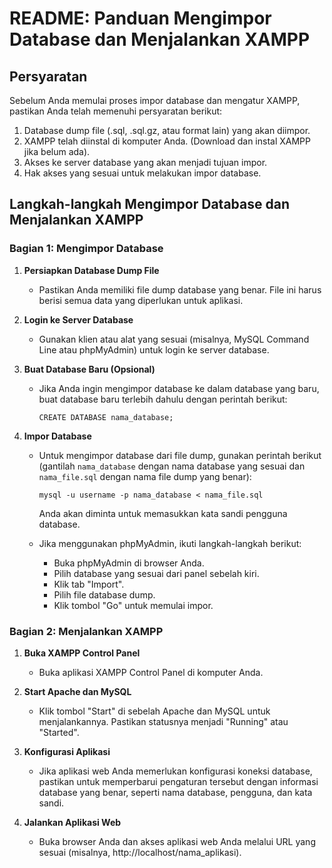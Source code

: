 # README: Panduan Mengimpor Database dan Menjalankan XAMPP

## Persyaratan
Sebelum Anda memulai proses impor database dan mengatur XAMPP, pastikan Anda telah memenuhi persyaratan berikut:

1. Database dump file (.sql, .sql.gz, atau format lain) yang akan diimpor.
2. XAMPP telah diinstal di komputer Anda. (Download dan instal XAMPP jika belum ada).
3. Akses ke server database yang akan menjadi tujuan impor.
4. Hak akses yang sesuai untuk melakukan impor database.

## Langkah-langkah Mengimpor Database dan Menjalankan XAMPP

### Bagian 1: Mengimpor Database

1. **Persiapkan Database Dump File**
   - Pastikan Anda memiliki file dump database yang benar. File ini harus berisi semua data yang diperlukan untuk aplikasi.

2. **Login ke Server Database**
   - Gunakan klien atau alat yang sesuai (misalnya, MySQL Command Line atau phpMyAdmin) untuk login ke server database.

3. **Buat Database Baru (Opsional)**
   - Jika Anda ingin mengimpor database ke dalam database yang baru, buat database baru terlebih dahulu dengan perintah berikut:
     ```
     CREATE DATABASE nama_database;
     ```

4. **Impor Database**
   - Untuk mengimpor database dari file dump, gunakan perintah berikut (gantilah `nama_database` dengan nama database yang sesuai dan `nama_file.sql` dengan nama file dump yang benar):
     ```
     mysql -u username -p nama_database < nama_file.sql
     ```
     Anda akan diminta untuk memasukkan kata sandi pengguna database.

   - Jika menggunakan phpMyAdmin, ikuti langkah-langkah berikut:
     - Buka phpMyAdmin di browser Anda.
     - Pilih database yang sesuai dari panel sebelah kiri.
     - Klik tab "Import".
     - Pilih file database dump.
     - Klik tombol "Go" untuk memulai impor.

### Bagian 2: Menjalankan XAMPP

1. **Buka XAMPP Control Panel**
   - Buka aplikasi XAMPP Control Panel di komputer Anda.

2. **Start Apache dan MySQL**
   - Klik tombol "Start" di sebelah Apache dan MySQL untuk menjalankannya. Pastikan statusnya menjadi "Running" atau "Started".

3. **Konfigurasi Aplikasi**
   - Jika aplikasi web Anda memerlukan konfigurasi koneksi database, pastikan untuk memperbarui pengaturan tersebut dengan informasi database yang benar, seperti nama database, pengguna, dan kata sandi.

4. **Jalankan Aplikasi Web**
   - Buka browser Anda dan akses aplikasi web Anda melalui URL yang sesuai (misalnya, http://localhost/nama_aplikasi).
